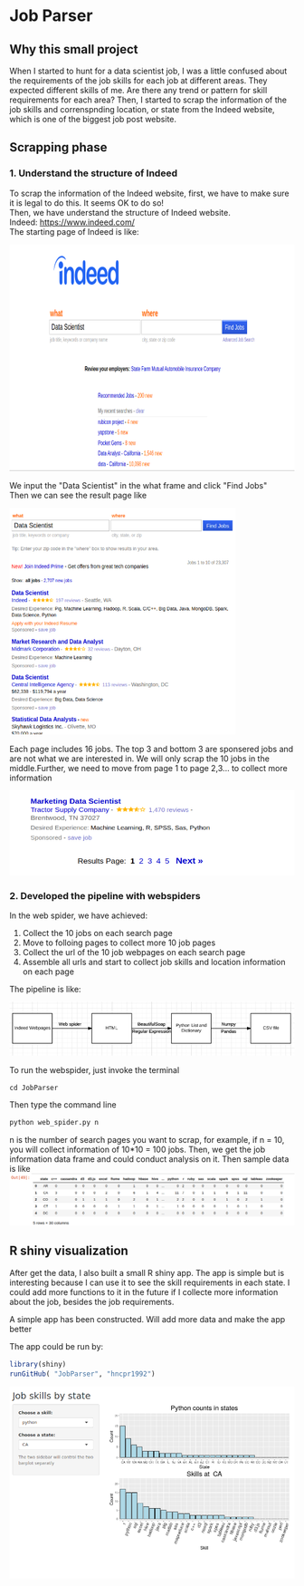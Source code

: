 # Job Parser

## Why this small project
When I started to hunt for a data scientist job, I was a little confused about the requirements of the job skills for each job at different areas. They expected different skills of me. Are there any trend or pattern for skill requirements for each area?
Then, I started to scrap the information of the job skills and correnspnding location, or state from the Indeed website, which is one of the biggest job post website.<br>

## Scrapping phase

### 1. Understand the structure of Indeed
To scrap the information of the Indeed website, first, we have to make sure it is legal to do this. It seems OK to do so!<br>
Then, we have understand the structure of Indeed website.<br>
Indeed: https://www.indeed.com/<br>
The starting page of Indeed is like:

<img src="img/G1.png" height="400" width="1000">

We input the "Data Scientist" in the what frame and click "Find Jobs"<br>
Then we can see the result page like

<img src="img/G2.png" height="400" width="400">

Each page includes 16 jobs. The top 3 and bottom 3 are sponsered jobs and are not what we are interested in.
We will only scrap the 10 jobs in the middle.Further, we need to move from page 1 to page 2,3... to collect more information

<img src="img/G3.png" height="150" width="600">

### 2. Developed the pipeline with webspiders
In the web spider, we have achieved:
1. Collect the 10 jobs on each search page
2. Move to folloing pages to collect more 10 job pages
3. Collect the url of the 10 job webpages on each search page
4. Assemble all urls and start to collect job skills and location information on each page

The pipeline is like:

<img src="img/WF.png">

To run the webspider, just invoke the terminal
```shell
cd JobParser
```
Then type the command line

```python
python web_spider.py n
```
n is the number of search pages you want to scrap, for example, if n = 10, you will collect information of
10*10 = 100 jobs. Then, we get the job information data frame and could conduct analysis on it.
Then sample data is like
<img src="img/Sample_data.png">


## R shiny visualization
After get the data, I also built a small R shiny app. The app is simple but is interesting because I can use it to 
see the skill requirements in each state. I could add more functions to it in the future if I collecte more information
about the job, besides the job requirements.

A simple app has been constructed. Will add more data and make the app better <br>

The app could be run by:
```r
library(shiny)
runGitHub( "JobParser", "hncpr1992") 
```

<img src="img/app.png">

